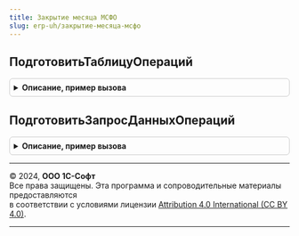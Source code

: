 ```yaml
---
title: Закрытие месяца МСФО
slug: erp-uh/закрытие-месяца-мсфо
---
```



## ПодготовитьТаблицуОпераций
<details style="margin: 1em 0; padding: 0.5em; border: 1px solid #ccc; border-radius: 6px;">

<summary style="font-weight: bold; cursor: pointer;">Описание, пример вызова</summary>

```bsl

Процедура ПодготовитьТаблицуОпераций(ТаблицаОпераций, КэшируемыеЗначения, Организация) Экспорт
```

Пример вызова
```bsl
ЗакрытиеМесяцаМСФО.ПодготовитьТаблицуОпераций(ТаблицаОпераций, КэшируемыеЗначения, Организация) 
```
</details>

## ПодготовитьЗапросДанныхОпераций
<details style="margin: 1em 0; padding: 0.5em; border: 1px solid #ccc; border-radius: 6px;">

<summary style="font-weight: bold; cursor: pointer;">Описание, пример вызова</summary>

```bsl

Функция ПодготовитьЗапросДанныхОпераций(ТаблицаОпераций, ОтборыЗапроса) Экспорт
```

Пример вызова
```bsl
Результат = ЗакрытиеМесяцаМСФО.ПодготовитьЗапросДанныхОпераций(ТаблицаОпераций, ОтборыЗапроса) 
```
</details>

---

© 2024, **ООО 1С-Софт**  
Все права защищены. Эта программа и сопроводительные материалы предоставляются  
в соответствии с условиями лицензии [Attribution 4.0 International (CC BY 4.0)](https://creativecommons.org/licenses/by/4.0/legalcode).

---
